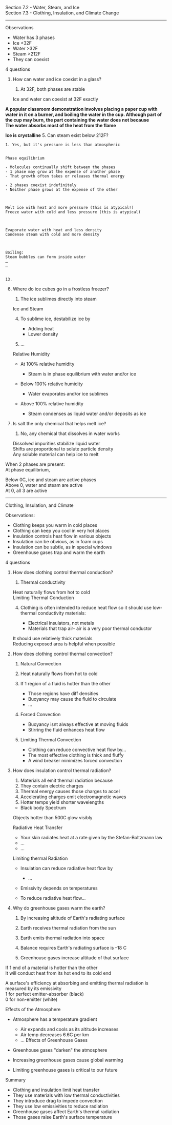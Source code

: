 Section 7.2 - Water, Steam, and Ice  
Section 7.3 - Clothing, Insulation, and Climate Change
 
-------------------------------------------------------------------------------------------------------------------------------
 
Observations

- Water has 3 phases
- Ice <32F
- Water >32F
- Steam >212F
- They can coexist
 
4 questions

1. How can water and ice coexist in a glass?
    
    1. At 32F, both phases are stable
    
    Ice and water can coexist at 32F exactly
    
 
**A popular classroom demonstration involves placing a paper cup with water in it on a burner, and boiling the water in the cup. Although part of the cup may burn, the part containing the water does not because**  
**The water absorbs most of the heat from the flame**
 
**Ice is crystalline**
 5. Can steam exist below 212F?
    
    1. Yes, but it's pressure is less than atmospheric
      
    
    Phase equilibrium
    
    - Molecules continually shift between the phases
    - 1 phase may grow at the expense of another phase
    - That growth often takes or releases thermal energy
    
    - 2 phases coexist indefinitely
    - Neither phase grows at the expense of the other
    
      
    
    Melt ice with heat and more pressure (this is atypical!)  
    Freeze water with cold and less pressure (this is atypical)
    
      
    
    Evaporate water with heat and less density  
    Condense steam with cold and more density
    
      
    
    Boiling:  
    Steam bubbles can form inside water  
    …  
    …
    
      
    13.   
        
6. Where do ice cubes go in a frostless freezer?
    
    1. The ice sublimes directly into steam
      
    
    Ice and Steam
    
    4. To sublime ice, destabilize ice by
        
        - Adding heat
        - Lower density
    5. …
    
    Relative Humidity
    
    - At 100% relative humidity
        
        - Steam is in phase equilibrium with water and/or ice
    - Below 100% relative humidity
        
        - Water evaporates and/or ice sublimes
    - Above 100% relative humidity
        
        - Steam condenses as liquid water and/or deposits as ice
7. Is salt the only chemical that helps melt ice?
    
    1. No, any chemical that dissolves in water works
      
    
    Dissolved impurities stabilize liquid water  
    Shifts are proportional to solute particle density  
    Any soluble material can help ice to melt
    
      
    
    
When 2 phases are present:  
At phase equilibrium,
            

Below 0C, ice and steam are active phases  
Above 0, water and steam are active  
At 0, all 3 are active
    
-------------------------------------------------------------------------------------------------------------------------------
 
Clothing, Insulation, and Climate
 
Observations:

- Clothing keeps you warm in cold places
- Clothing can keep you cool in very hot places
- Insulation controls heat flow in various objects
- Insulation can be obvious, as in foam cups
- Insulation can be subtle, as in special windows
- Greenhouse gases trap and warm the earth
 
4 questions

1. How does clothing control thermal conduction?
    
    1. Thermal conductivity
      
    
    Heat naturally flows from hot to cold  
    Limiting Thermal Conduction
    
    4. Clothing is often intended to reduce heat flow so it should use low-thermal conductivity materials:
        
        - Electrical insulators, not metals
        - Materials that trap air- air is a very poor thermal conductor
    
    It should use relatively thick materials  
    Reducing exposed area is helpful when possible
    
      
    
2. How does clothing control thermal convection?
    
    1. Natural Convection
      
    3. Heat naturally flows from hot to cold
    4. If 1 region of a fluid is hotter than the other
        
        - Those regions have diff densities
        - Buoyancy may cause the fluid to circulate
        - …
    5. Forced Convection
        
        - Buoyancy isnt always effective at moving fluids
        - Stirring the fluid enhances heat flow
    6. Limiting Thermal Convection
        
        - Clothing can reduce convective heat flow by...
        - The most effective clothing is thick and fluffy
        - A wind breaker minimizes forced convection
          
        
3. How does insulation control thermal radiation?
    
    1. Materials all emit thermal radiation because
    2. They contain electric charges
    3. Thermal energy causes those charges to accel
    4. Accelerating charges emit electromagnetic waves
    5. Hotter temps yield shorter wavelengths
    
    - Black body Spectrum
    
    Objects hotter than 500C glow visibly
    
      
    
    Radiative Heat Transfer
    
    - Your skin radiates heat at a rate given by the Stefan-Boltzmann law
    - …
    - …
      
    
    Limiting thermal Radiation
    
    - Insulation can reduce radiative heat flow by
        
        - …
    - Emissivity depends on temperatures
      
    - To reduce radiative heat flow...
      
    
4. Why do greenhouse gases warm the earth?
    
    1. By increasing altitude of Earth's radiating surface
      
    3. Earth receives thermal radiation from the sun
    4. Earth emits thermal radiation into space
    5. Balance requires Earth's radiating surface is –18 C
    6. Greenhouse gases increase altitude of that surface
 
If 1 end of a material is hotter than the other  
It will conduct heat from its hot end to its cold end
       
A surface's efficiency at absorbing and emitting thermal radiation is measured by its emissivity  
1 for perfect emitter-absorber (black)  
0 for non-emitter (white)
          
Effects of the Atmosphere

- Atmosphere has a temperature gradient
    
    - Air expands and cools as its altitude increases
    - Air temp decreases 6.6C per km
    - … 
Effects of Greenhouse Gases

- Greenhouse gases "darken" the atmosphere
- Increasing greenhouse gases cause global warming
- Limiting greenhouse gases is critical to our future
   

Summary

- Clothing and insulation limit heat transfer
- They use materials with low thermal conductivities
- They introduce drag to impede convection
- They use low emissivities to reduce radiation
- Greenhouse gases affect Earth's thermal radiation
- Those gases raise Earth's surface temperature
